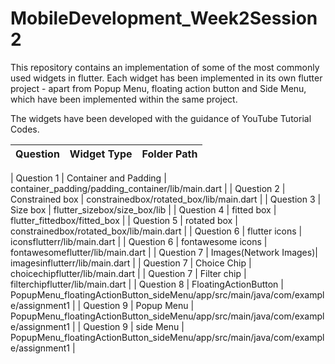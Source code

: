 # MobileDevelopment_Week2Session2

This repository contains an implementation of some of the most commonly used widgets in flutter. 
Each widget has been implemented in its own flutter project - apart from Popup Menu, floating action button and Side Menu,
which have been implemented within the same project.

The widgets have been developed with the guidance of YouTube Tutorial Codes.



| Question |   Widget Type           | Folder Path                                                                       |
|----------|-------------------------|-----------------------------------------------------------------------------------|

| Question 1 | Container and Padding | container_padding/padding_container/lib/main.dart    |
| Question 2 | Constrained box       | constrainedbox/rotated_box/lib/main.dart             |
| Question 3 | Size box              | flutter_sizebox/size_box/lib                         |
| Question 4 | fitted box            | flutter_fittedbox/fitted_box                         |
| Question 5 | rotated box           | constrainedbox/rotated_box/lib/main.dart             |
| Question 6 | flutter icons         | iconsflutterr/lib/main.dart                          |
| Question 6 | fontawesome icons     | fontawesomeflutter/lib/main.dart                     |
| Question 7 | Images(Network Images)| imagesinflutterr/lib/main.dart                       |
| Question 7 | Choice Chip           | choicechipflutter/lib/main.dart                      |
| Question 7 | Filter chip           | filterchipflutter/lib/main.dart                      |
| Question 8 | FloatingActionButton  | PopupMenu_floatingActionButton_sideMenu/app/src/main/java/com/example/assignment1 |
| Question 9 | Popup Menu            | PopupMenu_floatingActionButton_sideMenu/app/src/main/java/com/example/assignment1 |
| Question 9 | side Menu             | PopupMenu_floatingActionButton_sideMenu/app/src/main/java/com/example/assignment1 |
